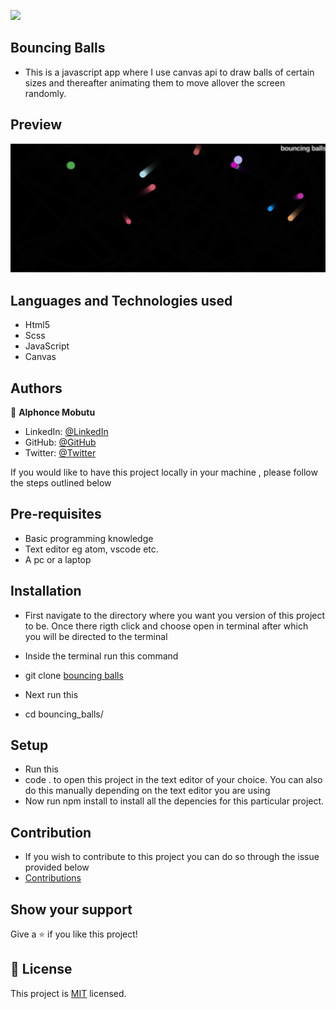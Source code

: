 ![](https://img.shields.io/badge/Microverse-blueviolet)

## Bouncing Balls

- This is a javascript app where I use canvas api to draw balls of certain sizes and thereafter animating them to move allover the screen randomly.

## Preview
![](/images/bouncing.jpeg)

## Languages and Technologies used
- Html5
- Scss
- JavaScript
- Canvas
## Authors

👤 **Alphonce Mobutu**
- LinkedIn: [@LinkedIn](https://www.linkedin.com/in/adoyo-alphonce/)
- GitHub: [@GitHub](https://github.com/tingamapuro04)
- Twitter: [@Twitter](https://twitter.com/alphonce_mobutu)

If you would like to have this project locally in your machine , please follow the steps outlined below

## Pre-requisites
- Basic programming knowledge
- Text editor eg atom, vscode etc.
- A pc or a laptop

## Installation
- First navigate to the directory where you want you version of this project to be. Once there rigth click and choose open in terminal after which you will be directed to the terminal

- Inside the terminal run this command
- git clone [bouncing balls](https://github.com/tingamapuro04/bouncing_balls.git)
- Next run this
- cd bouncing_balls/

## Setup

- Run this
- code . to open this project in the text editor of your choice. You can also do this manually depending on the text editor you are using
- Now run npm install to install all the depencies for this particular project.

## Contribution
- If you wish to contribute to this project you can do so through the issue provided below
- [Contributions](https://github.com/tingamapuro04/bouncing_balls/issues/2)

## Show your support

Give a ⭐️ if you like this project!

## 📝 License

This project is [MIT](./MIT.md) licensed.

